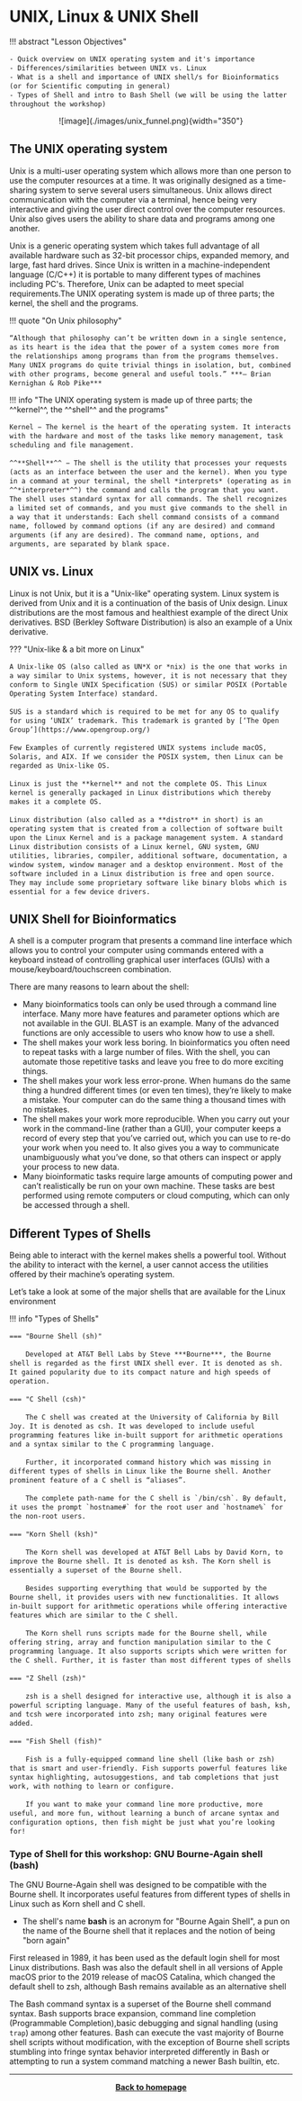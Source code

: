 # UNIX, Linux  & UNIX Shell 

!!! abstract "Lesson Objectives"

    - Quick overview on UNIX operating system and it's importance
    - Differences/similarities between UNIX vs. Linux
    - What is a shell and importance of UNIX shell/s for Bioinformatics (or for Scientific computing in general)
    - Types of Shell and intro to Bash Shell (we will be using the latter throughout the workshop)

<center>
![image](./images/unix_funnel.png){width="350"}
</center>

<!--- check -->

## The UNIX operating system

Unix is a multi-user operating system which allows more than one person to use the computer resources at a time. It was originally designed as a time-sharing system to serve several users simultaneous. Unix allows direct communication with the computer via a terminal, hence being very interactive and giving the user direct control over the computer resources. Unix also gives users the ability to share data and programs among one another.

Unix is a generic operating system which takes full advantage of all available hardware such as 32-bit processor chips, expanded memory, and large, fast hard drives. Since Unix is written in a machine-independent language (C/C++) it is portable to many different types of machines including PC's. Therefore, Unix can be adapted to meet special requirements.The UNIX operating system is made up of three parts; the kernel, the shell and the programs.


!!! quote "On Unix philosophy"

    “Although that philosophy can’t be written down in a single sentence, as its heart is the idea that the power of a system comes more from the relationships among programs than from the programs themselves. Many UNIX programs do quite trivial things in isolation, but, combined with other programs, become general and useful tools.” ***– Brian Kernighan & Rob Pike***

!!! info "The UNIX operating system is made up of three parts; the ^^kernel^^, the ^^shell^^ and the programs"

    Kernel − The kernel is the heart of the operating system. It interacts with the hardware and most of the tasks like memory management, task scheduling and file management.

    ^^**Shell**^^ − The shell is the utility that processes your requests (acts as an interface between the user and the kernel). When you type in a command at your terminal, the shell *interprets* (operating as in ^^*interpreter*^^) the command and calls the program that you want. The shell uses standard syntax for all commands. The shell recognizes a limited set of commands, and you must give commands to the shell in a way that it understands: Each shell command consists of a command name, followed by command options (if any are desired) and command arguments (if any are desired). The command name, options, and arguments, are separated by blank space. 



## UNIX vs. Linux

Linux is not Unix, but it is a "Unix-like" operating system. Linux system is derived from Unix and it is a continuation of the basis of Unix design. Linux distributions are the most famous and healthiest example of the direct Unix derivatives. BSD (Berkley Software Distribution) is also an example of a Unix derivative.

??? "Unix-like & a bit more on Linux"

    A Unix-like OS (also called as UN*X or *nix) is the one that works in a way similar to Unix systems, however, it is not necessary that they conform to Single UNIX Specification (SUS) or similar POSIX (Portable Operating System Interface) standard.

    SUS is a standard which is required to be met for any OS to qualify for using ‘UNIX’ trademark. This trademark is granted by [‘The Open Group’](https://www.opengroup.org/)

    Few Examples of currently registered UNIX systems include macOS, Solaris, and AIX. If we consider the POSIX system, then Linux can be regarded as Unix-like OS.

    Linux is just the **kernel** and not the complete OS. This Linux kernel is generally packaged in Linux distributions which thereby makes it a complete OS.

    Linux distribution (also called as a **distro** in short) is an operating system that is created from a collection of software built upon the Linux Kernel and is a package management system. A standard Linux distribution consists of a Linux kernel, GNU system, GNU utilities, libraries, compiler, additional software, documentation, a window system, window manager and a desktop environment. Most of the software included in a Linux distribution is free and open source. They may include some proprietary software like binary blobs which is essential for a few device drivers.


## UNIX Shell for Bioinformatics

A shell is a computer program that presents a command line interface which allows you to control your computer using commands entered with a keyboard instead of controlling graphical user interfaces (GUIs) with a mouse/keyboard/touchscreen combination.

There are many reasons to learn about the shell:

* Many bioinformatics tools can only be used through a command line interface. Many more have features and parameter options which are not available in the GUI. BLAST is an example. Many of the advanced functions are only accessible to users who know how to use a shell.
* The shell makes your work less boring. In bioinformatics you often need to repeat tasks with a large number of files. With the shell, you can automate those repetitive tasks and leave you free to do more exciting things.
* The shell makes your work less error-prone. When humans do the same thing a hundred different times (or even ten times), they’re likely to make a mistake. Your computer can do the same thing a thousand times with no mistakes.
* The shell makes your work more reproducible. When you carry out your work in the command-line (rather than a GUI), your computer keeps a record of every step that you’ve carried out, which you can use to re-do your work when you need to. It also gives you a way to communicate unambiguously what you’ve done, so that others can inspect or apply your process to new data.
* Many bioinformatic tasks require large amounts of computing power and can’t realistically be run on your own machine. These tasks are best performed using remote computers or cloud computing, which can only be accessed through a shell.

## Different Types of Shells 

Being able to interact with the kernel makes shells a powerful tool. Without the ability to interact with the kernel, a user cannot access the utilities offered by their machine’s operating system.

Let’s take a look at some of  the major shells that are available for the Linux environment

!!! info "Types of Shells"

    === "Bourne Shell (sh)"

        Developed at AT&T Bell Labs by Steve ***Bourne***, the Bourne shell is regarded as the first UNIX shell ever. It is denoted as sh. It gained popularity due to its compact nature and high speeds of operation.

    === "C Shell (csh)"

        The C shell was created at the University of California by Bill Joy. It is denoted as csh. It was developed to include useful programming features like in-built support for arithmetic operations and a syntax similar to the C programming language.

        Further, it incorporated command history which was missing in different types of shells in Linux like the Bourne shell. Another prominent feature of a C shell is “aliases”.

        The complete path-name for the C shell is `/bin/csh`. By default, it uses the prompt `hostname#` for the root user and `hostname%` for the non-root users.

    === "Korn Shell (ksh)"

        The Korn shell was developed at AT&T Bell Labs by David Korn, to improve the Bourne shell. It is denoted as ksh. The Korn shell is essentially a superset of the Bourne shell.

        Besides supporting everything that would be supported by the Bourne shell, it provides users with new functionalities. It allows in-built support for arithmetic operations while offering interactive features which are similar to the C shell.

        The Korn shell runs scripts made for the Bourne shell, while offering string, array and function manipulation similar to the C programming language. It also supports scripts which were written for the C shell. Further, it is faster than most different types of shells 

    === "Z Shell (zsh)"

        zsh is a shell designed for interactive use, although it is also a powerful scripting language. Many of the useful features of bash, ksh, and tcsh were incorporated into zsh; many original features were added.

    === "Fish Shell (fish)"

        Fish is a fully-equipped command line shell (like bash or zsh) that is smart and user-friendly. Fish supports powerful features like syntax highlighting, autosuggestions, and tab completions that just work, with nothing to learn or configure.

        If you want to make your command line more productive, more useful, and more fun, without learning a bunch of arcane syntax and configuration options, then fish might be just what you’re looking for!

### Type of Shell for this workshop: GNU Bourne-Again shell (bash)


The GNU Bourne-Again shell was designed to be compatible with the Bourne shell. It incorporates useful features from different types of shells in Linux such as Korn shell and C shell.

- The shell's name **bash** is an acronym for "Bourne Again Shell", a pun on the name of the Bourne shell that it replaces and the notion of being "born again"

First released in 1989, it has been used as the default login shell for most Linux distributions. Bash was also the default shell in all versions of Apple macOS prior to the 2019 release of macOS Catalina, which changed the default shell to zsh, although Bash remains available as an alternative shell

The Bash command syntax is a superset of the Bourne shell command syntax. Bash supports brace expansion, command line completion (Programmable Completion),basic debugging and signal handling (using `trap`) among other features. Bash can execute the vast majority of Bourne shell scripts without modification, with the exception of Bourne shell scripts stumbling into fringe syntax behavior interpreted differently in Bash or attempting to run a system command matching a newer Bash builtin, etc. 

- - - 

<p align="center"><b><a class="btn" href="https://genomicsaotearoa.github.io/shell-for-bioinformatics/" style="background: var(--bs-dark);font-weight:bold">Back to homepage</a></b></p>